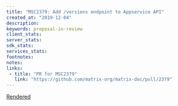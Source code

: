 ```yaml
---
title: "MSC2379: Add /versions endpoint to Appservice API"
created_at: "2019-12-04"
description:
keywords: proposal-in-review
client_stats:
server_stats:
sdk_stats:
services_stats:
footnotes:
notes:
links:
 - title: "PR for MSC2379"
   link: "https://github.com/matrix-org/matrix-doc/pull/2379"
---
```

[Rendered](https://github.com/matrix-org/matrix-doc/blob/hs/msc-as-versions2/proposals/2379-appservice-versions.md)

